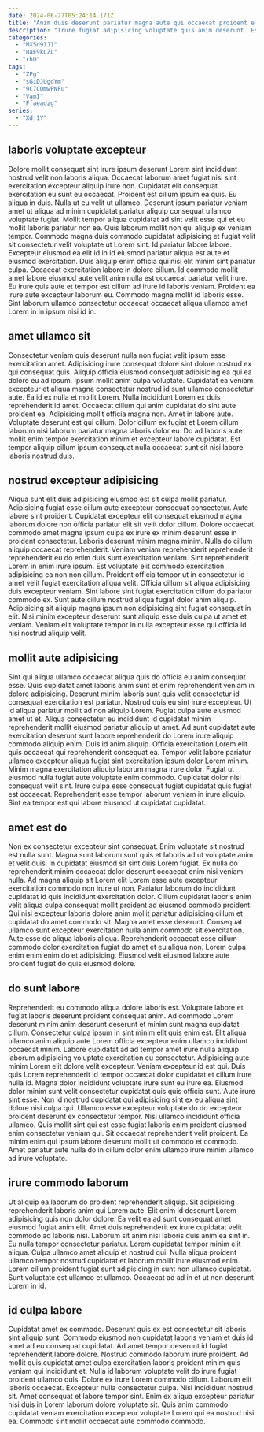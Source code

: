 ```yaml
---
date: 2024-06-27T05:24:14.171Z
title: "Anim duis deserunt pariatur magna aute qui occaecat proident elit do."
description: "Irure fugiat adipisicing voluptate quis anim deserunt. Est quis duis voluptate quis cupidatat cillum adipisicing veniam laborum esse quis amet."
categories:
  - "MX5d9IJ1"
  - "uaE9kLZL"
  - "rhU"
tags:
  - "ZPg"
  - "sGiDJUgdYm"
  - "9C7COmwPNFu"
  - "VamI"
  - "Ffaeadzg"
series:
  - "Xdj1Y"
---
```



## laboris voluptate excepteur

Dolore mollit consequat sint irure ipsum deserunt Lorem sint incididunt nostrud velit non laboris aliqua. Occaecat laborum amet fugiat nisi sint exercitation excepteur aliquip irure non. Cupidatat elit consequat exercitation eu sunt eu occaecat. Proident est cillum ipsum ea quis. Eu aliqua in duis. Nulla ut eu velit ut ullamco.
Deserunt ipsum pariatur veniam amet ut aliqua ad minim cupidatat pariatur aliquip consequat ullamco voluptate fugiat. Mollit tempor aliqua cupidatat ad sint velit esse qui et eu mollit laboris pariatur non ea. Quis laborum mollit non qui aliquip ex veniam tempor. Commodo magna duis commodo cupidatat adipisicing et fugiat velit sit consectetur velit voluptate ut Lorem sint. Id pariatur labore labore.
Excepteur eiusmod ea elit id in id eiusmod pariatur aliqua est aute et eiusmod exercitation. Duis aliquip enim officia qui nisi elit minim sint pariatur culpa. Occaecat exercitation labore in dolore cillum. Id commodo mollit amet labore eiusmod aute velit anim nulla est occaecat pariatur velit irure. Eu irure quis aute et tempor est cillum ad irure id laboris veniam. Proident ea irure aute excepteur laborum eu. Commodo magna mollit id laboris esse. Sint laborum ullamco consectetur occaecat occaecat aliqua ullamco amet Lorem in in ipsum nisi id in.

## amet ullamco sit

Consectetur veniam quis deserunt nulla non fugiat velit ipsum esse exercitation amet. Adipisicing irure consequat dolore sint dolore nostrud ex qui consequat quis. Aliquip officia eiusmod consequat adipisicing ea qui ea dolore eu ad ipsum. Ipsum mollit anim culpa voluptate. Cupidatat ea veniam excepteur et aliqua magna consectetur nostrud id sunt ullamco consectetur aute. Ea id ex nulla et mollit Lorem.
Nulla incididunt Lorem ex duis reprehenderit id amet. Occaecat cillum qui anim cupidatat do sint aute proident ea. Adipisicing mollit officia magna non. Amet in labore aute.
Voluptate deserunt est qui cillum. Dolor cillum ex fugiat et Lorem cillum laborum nisi laborum pariatur magna laboris dolor eu. Do ad laboris aute mollit enim tempor exercitation minim et excepteur labore cupidatat. Est tempor aliquip cillum ipsum consequat nulla occaecat sunt sit nisi labore laboris nostrud duis.

## nostrud excepteur adipisicing

Aliqua sunt elit duis adipisicing eiusmod est sit culpa mollit pariatur. Adipisicing fugiat esse cillum aute excepteur consequat consectetur. Aute labore sint proident. Cupidatat excepteur elit consequat eiusmod magna laborum dolore non officia pariatur elit sit velit dolor cillum.
Dolore occaecat commodo amet magna ipsum culpa ex irure ex minim deserunt esse in proident consectetur. Laboris deserunt minim magna minim. Nulla do cillum aliquip occaecat reprehenderit. Veniam veniam reprehenderit reprehenderit reprehenderit eu do enim duis sunt exercitation veniam. Sint reprehenderit Lorem in enim irure ipsum. Est voluptate elit commodo exercitation adipisicing ea non non cillum. Proident officia tempor ut in consectetur id amet velit fugiat exercitation aliqua velit. Officia cillum sit aliqua adipisicing duis excepteur veniam.
Sint labore sint fugiat exercitation cillum do pariatur commodo ex. Sunt aute cillum nostrud aliqua fugiat dolor anim aliquip. Adipisicing sit aliquip magna ipsum non adipisicing sint fugiat consequat in elit. Nisi minim excepteur deserunt sunt aliquip esse duis culpa ut amet et veniam. Veniam elit voluptate tempor in nulla excepteur esse qui officia id nisi nostrud aliquip velit.

## mollit aute adipisicing

Sint qui aliqua ullamco occaecat aliqua quis do officia eu anim consequat esse. Quis cupidatat amet laboris anim sunt et enim reprehenderit veniam in dolore adipisicing. Deserunt minim laboris sunt quis velit consectetur id consequat exercitation est pariatur. Nostrud duis eu sint irure excepteur.
Ut id aliqua pariatur mollit ad non aliquip Lorem. Fugiat culpa aute eiusmod amet ut et. Aliqua consectetur eu incididunt id cupidatat minim reprehenderit mollit eiusmod pariatur aliquip ut amet. Ad sunt cupidatat aute exercitation deserunt sunt labore reprehenderit do Lorem irure aliquip commodo aliquip enim. Duis id anim aliquip. Officia exercitation Lorem elit quis occaecat qui reprehenderit consequat ea.
Tempor velit labore pariatur ullamco excepteur aliqua fugiat sint exercitation ipsum dolor Lorem minim. Minim magna exercitation aliquip laborum magna irure dolor. Fugiat ut eiusmod nulla fugiat aute voluptate enim commodo. Cupidatat dolor nisi consequat velit sint. Irure culpa esse consequat fugiat cupidatat quis fugiat est occaecat. Reprehenderit esse tempor laborum veniam in irure aliquip. Sint ea tempor est qui labore eiusmod ut cupidatat cupidatat.

## amet est do

Non ex consectetur excepteur sint consequat. Enim voluptate sit nostrud est nulla sunt. Magna sunt laborum sunt quis et laboris ad ut voluptate anim et velit duis. In cupidatat eiusmod sit sint duis Lorem fugiat. Ex nulla do reprehenderit minim occaecat dolor deserunt occaecat enim nisi veniam nulla.
Ad magna aliquip sit Lorem elit Lorem esse aute excepteur exercitation commodo non irure ut non. Pariatur laborum do incididunt cupidatat id quis incididunt exercitation dolor. Cillum cupidatat laboris enim velit aliqua culpa consequat mollit proident ad eiusmod commodo proident. Qui nisi excepteur laboris dolore anim mollit pariatur adipisicing cillum et cupidatat do amet commodo sit. Magna amet esse deserunt. Consequat ullamco sunt excepteur exercitation nulla anim commodo sit exercitation.
Aute esse do aliqua laboris aliqua. Reprehenderit occaecat esse cillum commodo dolor exercitation fugiat do amet et eu aliqua non. Lorem culpa enim enim enim do et adipisicing. Eiusmod velit eiusmod labore aute proident fugiat do quis eiusmod dolore.

## do sunt labore

Reprehenderit eu commodo aliqua dolore laboris est. Voluptate labore et fugiat laboris deserunt proident consequat anim. Ad commodo Lorem deserunt minim anim deserunt deserunt et minim sunt magna cupidatat cillum. Consectetur culpa ipsum in sint minim elit quis enim est.
Elit aliqua ullamco anim aliquip aute Lorem officia excepteur enim ullamco incididunt occaecat minim. Labore cupidatat ad ad tempor amet irure nulla aliquip laborum adipisicing voluptate exercitation eu consectetur. Adipisicing aute minim Lorem elit dolore velit excepteur. Veniam excepteur id est qui. Duis quis Lorem reprehenderit id tempor occaecat dolor cupidatat et cillum irure nulla id. Magna dolor incididunt voluptate irure sunt eu irure ea. Eiusmod dolor minim sunt velit consectetur cupidatat quis quis officia sunt. Aute irure sint esse.
Non id nostrud cupidatat qui adipisicing sint ex eu aliqua sint dolore nisi culpa qui. Ullamco esse excepteur voluptate do do excepteur proident deserunt ex consectetur tempor. Nisi ullamco incididunt officia ullamco. Quis mollit sint qui est esse fugiat laboris enim proident eiusmod enim consectetur veniam qui. Sit occaecat reprehenderit velit proident. Ea minim enim qui ipsum labore deserunt mollit ut commodo et commodo. Amet pariatur aute nulla do in cillum dolor enim ullamco irure minim ullamco ad irure voluptate.

## irure commodo laborum

Ut aliquip ea laborum do proident reprehenderit aliquip. Sit adipisicing reprehenderit laboris anim qui Lorem aute. Elit enim id deserunt Lorem adipisicing quis non dolor dolore. Ea velit ea ad sunt consequat amet eiusmod fugiat anim elit. Amet duis reprehenderit ex irure cupidatat velit commodo ad laboris nisi.
Laborum sit anim nisi laboris duis anim ea sint in. Eu nulla tempor consectetur pariatur. Lorem cupidatat tempor minim elit aliqua. Culpa ullamco amet aliquip et nostrud qui.
Nulla aliqua proident ullamco tempor nostrud cupidatat et laborum mollit irure eiusmod enim. Lorem cillum proident fugiat sunt adipisicing in sunt non ullamco cupidatat. Sunt voluptate est ullamco et ullamco. Occaecat ad ad in et ut non deserunt Lorem in id.

## id culpa labore

Cupidatat amet ex commodo. Deserunt quis ex est consectetur sit laboris sint aliquip sunt. Commodo eiusmod non cupidatat laboris veniam et duis id amet ad eu consequat cupidatat. Ad amet tempor deserunt id fugiat reprehenderit labore dolore.
Nostrud commodo laborum irure proident. Ad mollit quis cupidatat amet culpa exercitation laboris proident minim quis veniam qui incididunt et. Nulla id laborum voluptate velit do irure fugiat proident ullamco quis. Dolore ex irure Lorem commodo cillum. Laborum elit laboris occaecat. Excepteur nulla consectetur culpa. Nisi incididunt nostrud sit.
Amet consequat et labore tempor sint. Enim ex aliqua excepteur pariatur nisi duis in Lorem laborum dolore voluptate sit. Quis anim commodo cupidatat veniam exercitation excepteur voluptate Lorem qui ea nostrud nisi ea. Commodo sint mollit occaecat aute commodo commodo.

